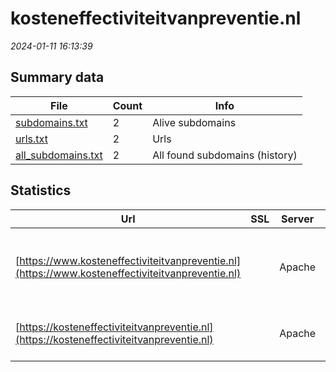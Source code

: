 # kosteneffectiviteitvanpreventie.nl
*2024-01-11 16:13:39*
## Summary data
| File       | Count | Info |
|------------|-------|------|
|[subdomains.txt](/data/kosteneffectiviteitvanpreventie.nl/subdomains.txt)|2|Alive subdomains|
|[urls.txt](/data/kosteneffectiviteitvanpreventie.nl/urls.txt)|2|Urls|
|[all_subdomains.txt](/data/kosteneffectiviteitvanpreventie.nl/all_subdomains.txt)|2|All found subdomains (history)|
## Statistics
| Url | SSL | Server | Cookie | HSTS | CSP | XFO | XXP | RP | Tech |Title |
|------------|-------|------|------|------|------|------|------|------|------|------|
|[https://www.kosteneffectiviteitvanpreventie.nl](https://www.kosteneffectiviteitvanpreventie.nl)| |Apache| |:white_check_mark: | | 1:white_check_mark: | 2:white_check_mark: | 3:white_check_mark: |Apache HTTP Server Drupal HSTS PHP|Cost-effectivene...|
|[https://kosteneffectiviteitvanpreventie.nl](https://kosteneffectiviteitvanpreventie.nl)| |Apache| |:white_check_mark: | | 1:white_check_mark: | 2:white_check_mark: | 3:white_check_mark: |Apache HTTP Server HSTS|301 Moved Perman...|